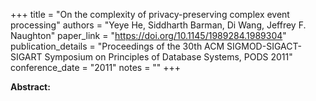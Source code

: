 +++
title = "On the complexity of privacy-preserving complex event processing"
authors = "Yeye He, Siddharth Barman, Di Wang, Jeffrey F. Naughton"
paper_link = "https://doi.org/10.1145/1989284.1989304"
publication_details = "Proceedings of the 30th ACM SIGMOD-SIGACT-SIGART Symposium on Principles of Database Systems,  PODS 2011"
conference_date = "2011"
notes = ""
+++

<b>Abstract:</b>
